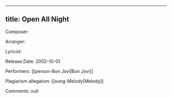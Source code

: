 
---
title: Open All Night
---
Composer: 

Arranger: 

Lyricist: 

Release Date: 2002-10-01

Performers: [[person-Bon Jovi|Bon Jovi]]

Plagiarism allegation:
[[song-Melody|Melody]]

Comments:
null
